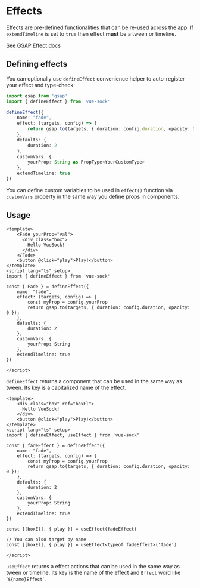 # Effects
Effects are pre-defined functionalities that can be re-used across the app. If `extendTimeline` is set to `true` then effect **must** be a tween or timeline.

[See GSAP Effect docs](https://greensock.com/docs/v3/GSAP/gsap.effects)

## Defining effects
You can optionally use `defineEffect` convenience helper to auto-register your effect and type-check:

```ts
import gsap from 'gsap'
import { defineEffect } from 'vue-sock'

defineEffect({
    name: "fade",
    effect: (targets, config) => {
        return gsap.to(targets, { duration: config.duration, opacity: 0 });
    },
    defaults: {
        duration: 2
    },
    customVars: {
        yourProp: String as PropType<YourCustomType>
    },
    extendTimeline: true
})

```
You can define custom variables to be used in `effect()` function via `customVars` property in the same way you define props in components.

## Usage
<CodeGroup>
  <CodeGroupItem title="Components">

```vue
<template>
    <Fade yourProp="val">
      <div class="box">
        Hello VueSock!
      </div>
    </Fade>
    <button @click="play">Play!</button>
</template>
<script lang="ts" setup>
import { defineEffect } from 'vue-sock'

const { Fade } = defineEffect({
    name: "fade",
    effect: (targets, config) => {
        const myProp = config.yourProp
        return gsap.to(targets, { duration: config.duration, opacity: 0 });
    },
    defaults: {
        duration: 2
    },
    customVars: {
        yourProp: String
    },
    extendTimeline: true
})

</script>

```

`defineEffect` returns a component that can be used in the same way as tween. Its key is a capitalized name of the effect.

  </CodeGroupItem>
  <CodeGroupItem title="Composables">

```vue
<template>
    <div class="box" ref="boxEl">
      Hello VueSock!
    </div>
    <button @click="play">Play!</button>
</template>
<script lang="ts" setup>
import { defineEffect, useEffect } from 'vue-sock'

const { fadeEffect } = defineEffect({
    name: "fade",
    effect: (targets, config) => {
        const myProp = config.yourProp
        return gsap.to(targets, { duration: config.duration, opacity: 0 });
    },
    defaults: {
        duration: 2
    },
    customVars: {
        yourProp: String
    },
    extendTimeline: true
})

const [[boxEl], { play }] = useEffect(fadeEffect)

// You can also target by name
const [[boxEl], { play }] = useEffect<typeof fadeEffect>('fade')

</script>
```
`useEffect` returns a effect actions that can be used in the same way as tween or timeline. Its key is the name of the effect and `Effect` word like \``${name}Effect`\`.

  </CodeGroupItem>
</CodeGroup>